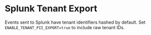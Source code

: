 # Splunk Tenant Export

Events sent to Splunk have tenant identifiers hashed by default.
Set `ENABLE_TENANT_PII_EXPORT=true` to include raw tenant IDs.
